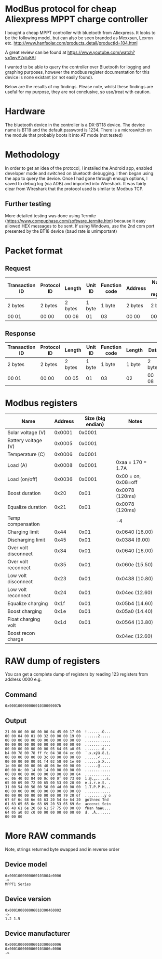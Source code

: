 # ModBus protocol for cheap Aliexpress MPPT charge controller

I bought a cheap MPPT controller with bluetooth from Aliexpress. It looks to be the following model, but can also be seen branded as Mexxsun, Lexron etc.
http://www.hanfsolar.com/products_detail/productId=104.html

A great review can be found at https://www.youtube.com/watch?v=1wyP2qlu8AI

I wanted to be able to query the controller over Bluetooth for logging and graphing purposes, however the modbus register documentation for this device is none existant (or not easily found).

Below are the results of my findings. Please note, whilst these findings are useful for my purpose, they are not conclusive, so use/treat with caution.

# Hardware
The bluetooth device in the controller is a DX-BT18 device. The device name is BT18 and the default password is 1234. There is a microswitch on the module that probably boots it into AT mode (not tested)

# Methodology
In order to get an idea of the protocol, I installed the Android app, enabled developer mode and switched on bluetooth debugging. I then began using the app to query the device. Once I had gone through enough options, I saved to debug log (via ADB) and imported into Wireshark. It was fairly clear from Wireshark that the protocol used is similar to Modbus TCP.

## Further testing
More detailed testing was done using Termite (https://www.compuphase.com/software_termite.htm) because it easy allowed HEX messages to be sent. If using Windows, use the 2nd com port presented by the BT18 device (baud rate is unimportant)

# Packet format

## Request
| Transaction ID | Protocol ID | Length | Unit ID | Function code | Address | Number of registers |
| --- | --- | --- | --- | --- | --- | --- |
| 2 bytes | 2 bytes | 2 bytes | 1 byte | 1 byte | 2 bytes | 2 bytes |
| 00 01 | 00 00 | 00 06 | 01 | 03 | 00 00 | 00 01 |

## Response
| Transaction ID | Protocol ID | Length | Unit ID | Function code | Length | Data |
| --- | --- | --- | --- | --- | --- | --- |
| 2 bytes | 2 bytes | 2 bytes | 1 byte | 1 byte | 1 byte | 2 bytes |
| 00 01 | 00 00 | 00 05 | 01 | 03 | 02 | 00 08 |

# Modbus registers 

| Name | Address | Size (big endian) | Notes |
| --- | --- | --- | --- |
| Solar voltage (V) | 0x0001 | 0x0001 | |
| Battery voltage (V) | 0x0005 | 0x0001 | |
| Temperature (C) | 0x0006 | 0x0001 | |
| Load (A) | 0x0008 | 0x0001 | 0xaa = 170 = 1.7A |
| Load (on/off) | 0x0036 | 0x0001 | 0x00 = on, 0x08=off |
| Boost duration | 0x20 | 0x01 |  0x0078 (120ms) |
| Equalize duration	| 0x21 | 0x01 | 0x0078 (120ms) |
| Temp compensation	| | | -4 |
| Charging limit | 0x44 | 0x01 | 0x0640 (16.00) |
| Discharging limit | 0x45 | 0x01 | 0x0384 (9.00) |
| Over volt disconnect | 0x34 | 0x01 | 0x0640 (16.00) |
| Over volt reconnect | 0x35 | 0x01 | 0x060e (15.50) | 
| Low volt disconnect | 0x23 | 0x01 | 0x0438 (10.80) |
| Low volt reconnect | 0x24 | 0x01 | 0x04ec (12.60) |
| Equalize charging | 0x1f | 0x01 | 0x05b4 (14.60) |
| Boost charging | 0x1e | 0x01 | 0x05a0 (14.40) |
| Float charging volt | 0x1d | 0x01 | 0x0564 (13.80) |
| Boost recon charge | | | 0x04ec (12.60) |


# RAW dump of registers
You can get a complete dump of registers by reading 123 registers from address 0000 e.g.

## Command
```0x00010000000601030000007b```

## Output
```00 01 00 00 00 f9 01 03 f6 00 00 01  .....ù..ö...
21 00 00 00 00 00 00 04 d5 00 17 00  !.......Õ...
00 00 04 00 01 00 32 00 00 00 19 00  ......2.....
00 00 00 00 00 00 00 00 00 00 00 00  ............
00 00 00 00 00 00 00 00 00 00 00 00  ............
00 00 00 00 00 00 00 05 64 05 a0 05  ........d. .
b4 00 78 00 78 ff fc 04 38 04 ec 00  ´.x.xÿü.8.ì.
00 00 00 00 00 00 3c 00 00 00 00 00  ......<.....
00 00 00 00 00 01 f4 02 58 00 1e 00  ......ô.X...
1e 00 00 00 00 06 40 06 0e 00 00 00  ......@.....
00 00 0c 00 14 00 14 00 00 00 00 00  ............
00 00 00 00 00 00 00 00 00 00 00 04  ............
ec 06 40 03 84 00 0c 00 0f 00 73 00  ì.@.„.....s.
65 00 69 00 72 00 65 00 53 00 20 00  e.i.r.e.S. .
31 00 54 00 50 00 50 00 4d 00 00 00  1.T.P.P.M...
00 00 00 00 00 00 00 00 00 00 00 00  ............
00 00 00 00 00 00 00 00 00 79 20 6f  .........y o
67 6f 6c 68 6e 65 63 20 54 6e 64 20  golhnec Tnd 
61 63 65 65 6e 63 69 20 53 65 69 6e  aceenci Sein
66 48 61 6e 20 68 61 57 75 00 00 00  fHan haWu...
64 05 a0 03 c0 00 00 00 00 00 00 00  d. .À.......
00 00 00
```

# More RAW commands

Note, strings returned byte swapped and in reverse order

## Device model
```0x000100000006010300480006
0x0001000000060103004e0006
->
MPPT1 Series
```

## Device version
```
0x000100000006010300460002
->
1.2 1.5
```

## Device manufacturer
```0x000100000006010300600006
0x000100000006010300660006
0x0001000000060103006c0006
-> 
```
